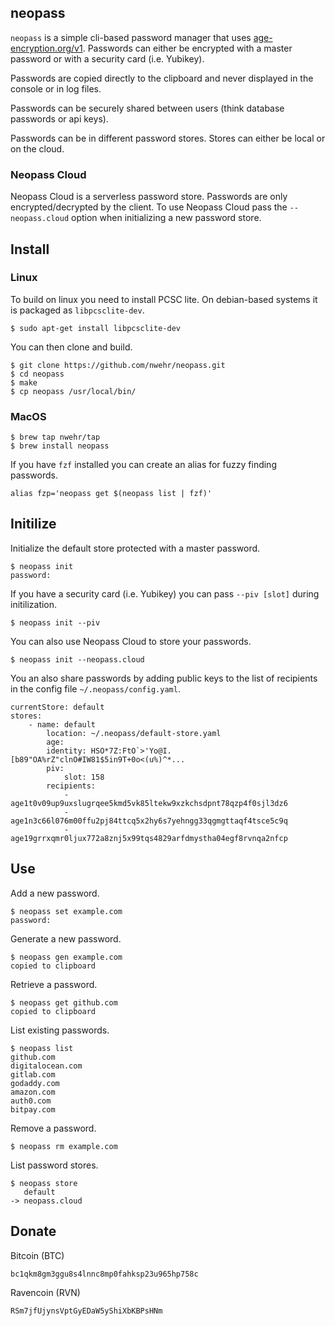 ## neopass

`neopass` is a simple cli-based password manager that uses [age-encryption.org/v1](https://github.com/FiloSottile/age). Passwords can either be encrypted with a master password or with a security card (i.e. Yubikey). 

Passwords are copied directly to the clipboard and never displayed in the console or in log files. 

Passwords can be securely shared between users (think database passwords or api keys). 

Passwords can be in different password stores. Stores can either be local or on the cloud. 

### Neopass Cloud

Neopass Cloud is a serverless password store. Passwords are only encrypted/decrypted by the client. To use Neopass Cloud pass the `--neopass.cloud` option when initializing a new password store. 

## Install

### Linux

To build on linux you need to install PCSC lite. On debian-based systems it is packaged as `libpcsclite-dev`.

```
$ sudo apt-get install libpcsclite-dev
```

You can then clone and build.

```
$ git clone https://github.com/nwehr/neopass.git
$ cd neopass
$ make
$ cp neopass /usr/local/bin/
```

### MacOS

```
$ brew tap nwehr/tap
$ brew install neopass
```

If you have `fzf` installed you can create an alias for fuzzy finding passwords.

```
alias fzp='neopass get $(neopass list | fzf)'
```

## Initilize 

Initialize the default store protected with a master password.

```
$ neopass init
password:
```

If you have a security card (i.e. Yubikey) you can pass `--piv [slot]` during initilization. 

```
$ neopass init --piv
```

You can also use Neopass Cloud to store your passwords. 

```
$ neopass init --neopass.cloud
```

You an also share passwords by adding public keys to the list of recipients in the config file `~/.neopass/config.yaml`.

```
currentStore: default
stores:
    - name: default
        location: ~/.neopass/default-store.yaml
        age:
        identity: HSO*7Z:FtO`>'Yo@I.[b89"OA%rZ"clnO#IW81$5in9T+0o<(u%)^*...
        piv:
            slot: 158
        recipients:
            - age1t0v09up9uxslugrqee5kmd5vk85ltekw9xzkchsdpnt78qzp4f0sjl3dz6
            - age1n3c66l076m00ffu2pj84ttcq5x2hy6s7yehngg33qgmgttaqf4tsce5c9q
            - age19grrxqmr0ljux772a8znj5x99tqs4829arfdmystha04egf8rvnqa2nfcp
```

## Use

Add a new password.

```
$ neopass set example.com
password: 
```

Generate a new password.

```
$ neopass gen example.com
copied to clipboard
```

Retrieve a password.

```
$ neopass get github.com
copied to clipboard
```

List existing passwords.

```
$ neopass list
github.com
digitalocean.com
gitlab.com
godaddy.com
amazon.com
auth0.com
bitpay.com
```

Remove a password.

```
$ neopass rm example.com
```

List password stores.

```
$ neopass store
   default
-> neopass.cloud
```

## Donate

Bitcoin (BTC)

```
bc1qkm8gm3ggu8s4lnnc8mp0fahksp23u965hp758c
```

Ravencoin (RVN)

```
RSm7jfUjynsVptGyEDaW5yShiXbKBPsHNm
```